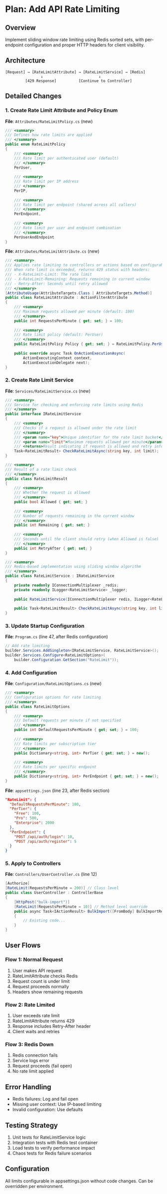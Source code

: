 # Plan: Add API Rate Limiting

## Overview
Implement sliding window rate limiting using Redis sorted sets, with per-endpoint configuration and proper HTTP headers for client visibility.

## Architecture

```
[Request] → [RateLimitAttribute] → [RateLimitService] → [Redis]
                ↓                         ↓
         [429 Response]          [Continue to Controller]
```

## Detailed Changes

### 1. Create Rate Limit Attribute and Policy Enum
**File**: `Attributes/RateLimitPolicy.cs` (new)
```csharp
/// <summary>
/// Defines how rate limits are applied
/// </summary>
public enum RateLimitPolicy
{
    /// <summary>
    /// Rate limit per authenticated user (default)
    /// </summary>
    PerUser,
    
    /// <summary>
    /// Rate limit per IP address
    /// </summary>
    PerIP,
    
    /// <summary>
    /// Rate limit per endpoint (shared across all callers)
    /// </summary>
    PerEndpoint,
    
    /// <summary>
    /// Rate limit per user and endpoint combination
    /// </summary>
    PerUserAndEndpoint
}
```

**File**: `Attributes/RateLimitAttribute.cs` (new)
```csharp
/// <summary>
/// Applies rate limiting to controllers or actions based on configurable policies.
/// When rate limit is exceeded, returns 429 status with headers:
/// - X-RateLimit-Limit: The rate limit
/// - X-RateLimit-Remaining: Requests remaining in current window
/// - Retry-After: Seconds until retry allowed
/// </summary>
[AttributeUsage(AttributeTargets.Class | AttributeTargets.Method)]
public class RateLimitAttribute : ActionFilterAttribute
{
    /// <summary>
    /// Maximum requests allowed per minute (default: 100)
    /// </summary>
    public int RequestsPerMinute { get; set; } = 100;
    
    /// <summary>
    /// Rate limit policy (default: PerUser)
    /// </summary>
    public RateLimitPolicy Policy { get; set; } = RateLimitPolicy.PerUser;
    
    public override async Task OnActionExecutionAsync(
        ActionExecutingContext context, 
        ActionExecutionDelegate next);
}
```

### 2. Create Rate Limit Service
**File**: `Services/RateLimitService.cs` (new)
```csharp
/// <summary>
/// Service for checking and enforcing rate limits using Redis
/// </summary>
public interface IRateLimitService
{
    /// <summary>
    /// Checks if a request is allowed under the rate limit
    /// </summary>
    /// <param name="key">Unique identifier for the rate limit bucket</param>
    /// <param name="limit">Maximum requests allowed per minute</param>
    /// <returns>Result indicating if request is allowed and retry information</returns>
    Task<RateLimitResult> CheckRateLimitAsync(string key, int limit);
}

/// <summary>
/// Result of a rate limit check
/// </summary>
public class RateLimitResult
{
    /// <summary>
    /// Whether the request is allowed
    /// </summary>
    public bool Allowed { get; set; }
    
    /// <summary>
    /// Number of requests remaining in the current window
    /// </summary>
    public int Remaining { get; set; }
    
    /// <summary>
    /// Seconds until the client should retry (when Allowed is false)
    /// </summary>
    public int RetryAfter { get; set; }
}

/// <summary>
/// Redis-based implementation using sliding window algorithm
/// </summary>
public class RateLimitService : IRateLimitService
{
    private readonly IConnectionMultiplexer _redis;
    private readonly ILogger<RateLimitService> _logger;
    
    public RateLimitService(IConnectionMultiplexer redis, ILogger<RateLimitService> logger);
    
    public Task<RateLimitResult> CheckRateLimitAsync(string key, int limit);
}
```

### 3. Update Startup Configuration
**File**: `Program.cs` (line 47, after Redis configuration)
```csharp
// Add rate limiting
builder.Services.AddSingleton<IRateLimitService, RateLimitService>();
builder.Services.Configure<RateLimitOptions>(
    builder.Configuration.GetSection("RateLimit"));
```

### 4. Add Configuration
**File**: `Configuration/RateLimitOptions.cs` (new)
```csharp
/// <summary>
/// Configuration options for rate limiting
/// </summary>
public class RateLimitOptions
{
    /// <summary>
    /// Default requests per minute if not specified
    /// </summary>
    public int DefaultRequestsPerMinute { get; set; } = 100;
    
    /// <summary>
    /// Rate limits per subscription tier
    /// </summary>
    public Dictionary<string, int> PerTier { get; set; } = new();
    
    /// <summary>
    /// Rate limits per specific endpoint
    /// </summary>
    public Dictionary<string, int> PerEndpoint { get; set; } = new();
}
```

**File**: `appsettings.json` (line 23, after Redis section)
```json
"RateLimit": {
  "DefaultRequestsPerMinute": 100,
  "PerTier": {
    "Free": 100,
    "Pro": 500,
    "Enterprise": 2000
  },
  "PerEndpoint": {
    "POST /api/auth/login": 10,
    "POST /api/auth/register": 5
  }
}
```

### 5. Apply to Controllers
**File**: `Controllers/UserController.cs` (line 12)
```csharp
[Authorize]
[RateLimit(RequestsPerMinute = 200)] // Class level
public class UserController : ControllerBase
{
    [HttpPost("bulk-import")]
    [RateLimit(RequestsPerMinute = 10)] // Method level override
    public async Task<IActionResult> BulkImport([FromBody] BulkImportRequest request)
    {
        // Existing code...
    }
}
```

## User Flows

### Flow 1: Normal Request
1. User makes API request
2. RateLimitAttribute checks Redis
3. Request count is under limit
4. Request proceeds normally
5. Headers show remaining requests

### Flow 2: Rate Limited
1. User exceeds rate limit
2. RateLimitAttribute returns 429
3. Response includes Retry-After header
4. Client waits and retries

### Flow 3: Redis Down
1. Redis connection fails
2. Service logs error
3. Request proceeds (fail open)
4. No rate limit applied

## Error Handling
- Redis failures: Log and fail open
- Missing user context: Use IP-based limiting
- Invalid configuration: Use defaults

## Testing Strategy
1. Unit tests for RateLimitService logic
2. Integration tests with Redis test container
3. Load tests to verify performance impact
4. Chaos tests for Redis failure scenarios

## Configuration
All limits configurable in appsettings.json without code changes. Can be overridden per environment.